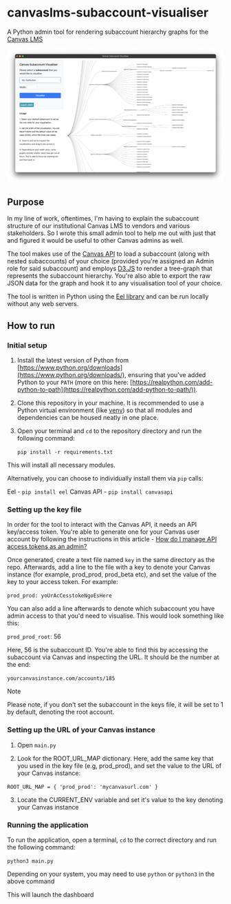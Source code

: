 # canvaslms-subaccount-visualiser
A Python admin tool for rendering subaccount hierarchy graphs for the [Canvas LMS](https://www.instructure.com/en-au/canvas)

![first version screenshot](/git_assets/sgrab_1.png)

## Purpose
In my line of work, oftentimes, I'm having to explain the subaccount structure of our institutional Canvas LMS to vendors and various stakeholders. So I wrote this small admin tool to help me out with just that and figured it would be useful to other Canvas admins as well. 

The tool makes use of the [Canvas API](https://canvas.instructure.com/doc/api/) to load a subaccount (along with nested subaccounts) of your choice (provided you're assigned an Admin role for said subaccount) and employs [D3.JS](https://d3js.org/) to render a tree-graph that represents the subaccount hierarchy. You're also able to export the raw JSON data for the graph and hook it to any visualisation tool of your choice.

The tool is written in Python using the [Eel library](https://github.com/python-eel/Eel) and can be run locally without any web servers.

## How to run

### Initial setup 
1. Install the latest version of Python from [https://www.python.org/downloads](https://www.python.org/downloads/), ensuring that you've added Python to your `PATH` (more on this here: [https://realpython.com/add-python-to-path](https://realpython.com/add-python-to-path/)). 

2. Clone this repository in your machine. It is recommended to use a Python virtual environment (like [venv](https://docs.python.org/3/library/venv.html)) so that all modules and dependencies can be housed neatly in one place.

3. Open your terminal and `cd` to the repository directory and run the following command:

    `pip install -r requirements.txt`

This will install all necessary modules. 

Alternatively, you can choose to individually install them via `pip` calls:

Eel - `pip install eel`
Canvas API - `pip install canvasapi`

### Setting up the key file
In order for the tool to interact with the Canvas API, it needs an API key/access token. You're able to generate one for your Canvas user account by following the instructions in this article - [How do I manage API access tokens as an admin?](https://community.canvaslms.com/t5/Admin-Guide/How-do-I-manage-API-access-tokens-as-an-admin/ta-p/89)

Once generated, create a text file named `key` in the same directory as the repo. Afterwards, add a line to the file with a key to denote your Canvas instance (for example, prod_prod, prod_beta etc), and set the value of the key to your access token. For example:

`prod_prod: yoUrAcCesstokeNgoEsHere`

You can also add a line afterwards to denote which subaccount you have admin access to that you'd need to visualise. This would look something like this:

`prod_prod_root`: 56

Here, 56 is the subaccount ID. You're able to find this by accessing the subaccount via Canvas and inspecting the URL. It should be the number at the end:

`yourcanvasinstance.com/accounts/185`

> [!NOTE]
> Please note, if you don't set the subaccount in the keys file, it will be set to 1 by default, denoting the root account. 

### Setting up the URL of your Canvas instance
1. Open `main.py`

2. Look for the ROOT_URL_MAP dictionary. Here, add the same key that you used in the key file (e.g, prod_prod), and set the value to the URL of your Canvas instance:

`ROOT_URL_MAP = {
    'prod_prod': 'mycanvasurl.com'
}`

3. Locate the CURRENT_ENV variable and set it's value to the key denoting your Canvas instance

### Running the application
To run the application, open a terminal, `cd` to the correct directory and run the following command:

`python3 main.py`

Depending on your system, you may need to use `python` or `python3` in the above command

This will launch the dashboard


